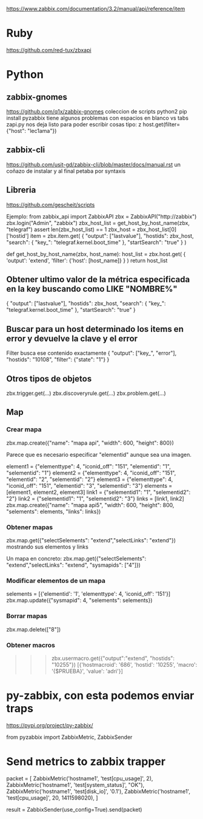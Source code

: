 https://www.zabbix.com/documentation/3.2/manual/api/reference/item

# Ruby
https://github.com/red-tux/zbxapi

# Python
## zabbix-gnomes
https://github.com/q1x/zabbix-gnomes
coleccion de scripts
python2
pip install pyzabbix
tiene algunos problemas con espacios en blanco vs tabs
zapi.py nos deja listo para poder escribir cosas tipo:
z host.get(filter={"host": "lec1ama"})


## zabbix-cli
https://github.com/usit-gd/zabbix-cli/blob/master/docs/manual.rst
un coñazo de instalar y al final petaba por syntaxis



## Libreria
https://github.com/gescheit/scripts

Ejemplo:
from zabbix_api import ZabbixAPI
zbx = ZabbixAPI("http://zabbix")
zbx.login("Admin", "zabbix")
zbx_host_list = get_host_by_host_name(zbx, "telegraf")
assert len(zbx_host_list) == 1
zbx_host = zbx_host_list[0]['hostid']
item = zbx.item.get(
  {
    "output": ["lastvalue"],
    "hostids": zbx_host,
    "search": {
      "key_": "telegraf.kernel.boot_time"
    },
    "startSearch": "true"
  }
)

def get_host_by_host_name(zbx, host_name):
    host_list = zbx.host.get(
            {
                'output': 'extend', 'filter': {'host': [host_name]}
            }
        )
    return host_list

## Obtener ultimo valor de la métrica especificada en la key buscando como LIKE "NOMBRE%"
{
  "output": ["lastvalue"],
  "hostids": zbx_host,
  "search": {
    "key_": "telegraf.kernel.boot_time"
  },
  "startSearch": "true"
}

## Buscar para un host determinado los items en error y devuelve la clave y el error
Filter busca ese contenido exactamente
{
  "output": ["key_", "error"],
  "hostids": "10108",
  "filter": {"state": "1"}
}


## Otros tipos de objetos
zbx.trigger.get(...)
zbx.discoveryrule.get(...)
zbx.problem.get(...)


## Map

### Crear mapa
zbx.map.create({"name": "mapa api", "width": 600, "height": 800})

Parece que es necesario especificar "elementid" aunque sea una imagen.


element1 = {"elementtype": 4, "iconid_off": "151", "elementid": "1", "selementid": "1"}
element2 = {"elementtype": 4, "iconid_off": "151", "elementid": "2", "selementid": "2"}
element3 = {"elementtype": 4, "iconid_off": "151", "elementid": "3", "selementid": "3"}
elements = [element1, element2, element3]
link1 = {"selementid1": "1", "selementid2": "2"}
link2 = {"selementid1": "1", "selementid2": "3"}
links = [link1, link2]
zbx.map.create({"name": "mapa api5", "width": 600, "height": 800, "selements": elements, "links": links})



### Obtener mapas
zbx.map.get({"selectSelements": "extend","selectLinks": "extend"})
  mostrando sus elementos y links

Un mapa en concreto:
zbx.map.get({"selectSelements": "extend","selectLinks": "extend", "sysmapids": ["4"]})


### Modificar elementos de un mapa
selements = [{'elementid': '1', 'elementtype': 4, 'iconid_off': '151'}]
zbx.map.update({"sysmapid": 4, "selements": selements})


### Borrar mapas
zbx.map.delete(["8"])


### Obtener macros
>>> zbx.usermacro.get({"output":"extend", "hostids": "10255"})
[{'hostmacroid': '686', 'hostid': '10255', 'macro': '{$PRUEBA}', 'value': 'adri'}]



# py-zabbix, con esta podemos enviar traps
https://pypi.org/project/py-zabbix/

from pyzabbix import ZabbixMetric, ZabbixSender

# Send metrics to zabbix trapper
packet = [
  ZabbixMetric('hostname1', 'test[cpu_usage]', 2),
  ZabbixMetric('hostname1', 'test[system_status]', "OK"),
  ZabbixMetric('hostname1', 'test[disk_io]', '0.1'),
  ZabbixMetric('hostname1', 'test[cpu_usage]', 20, 1411598020),
]

result = ZabbixSender(use_config=True).send(packet)

